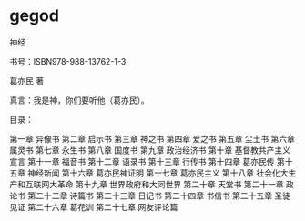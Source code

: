 # gegod
神经


书号：ISBN978-988-13762-1-3



葛亦民  著



真言：我是神，你们要听他（葛亦民）。


目录：


第一章       异像书 
第二章       启示书
第三章       神之书
第四章       爱之书 
第五章       尘土书 
第六章       属灵书 
第七章       永生书 
第八章       国度书 
第九章       政治经济书 
第十章       基督教共产主义宣言
第十一章     福音书
第十二章     语录书 
第十三章     行传书 
第十四章     葛亦民传
第十五章     神经新闻
第十六章     葛亦民神证明
第十七章     葛亦民主义
第十八章     社会化大生产和互联网大革命
第十九章     世界政府和大同世界
第二十章     天堂书
第二十一章   政论书
第二十二章   诗篇书
第二十三章   日记书
第二十四章   书信书
第二十五章   圣徒见证
第二十六章   葛花训
第二十七章   网友评论篇
